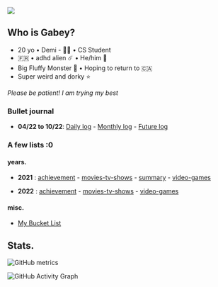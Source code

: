 ![](https://pbs.twimg.com/profile_banners/1392194599175794688/1649188059/1500x500)

## Who is Gabey? 
-  20 yo • Demi - 🏳️‍🌈 • CS Student 
- 🇫🇷  • adhd alien ☄️ • He/him 🌸 
- Big Fluffy Monster 🐺 • Hoping to return to 🇨🇦 
- Super weird and dorky ⭐ 

*Please be patient! I am trying my best*

### Bullet journal
+ **04/22 to 10/22**: 
[Daily log](bullet-journal/daily-log.md) - 
[Monthly log](bullet-journal/monthly-log.md) - 
[Future log](bullet-journal/future-log.md)


### A few lists :0
#### years.
+ **2021** : 
[achievement](lists/2021/achievement.md) - 
[movies-tv-shows](lists/2021/movies-tv-shows.md ) -
[summary](lists/2021/summary.md) -
[video-games](lists/2021/video-games.md)<br>

+ **2022** : 
[achievement](lists/2022/achievement.md) - 
[movies-tv-shows](lists/2022/movies-tv-shows.md ) -
[video-games](lists/2022/video-games.md)<br>

#### misc. 
+ [My Bucket List](lists/bucket-list.md)


## Stats.

![GitHub metrics](https://metrics.lecoq.io/onetrickwolfy)  

![GitHub Activity Graph](https://activity-graph.herokuapp.com/graph?username=onetrickwolfy)  

